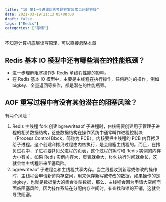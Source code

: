 ```yaml
---
title: "10 第1～9讲课后思考题答案及常见问题答疑"
date: 2021-03-19T21:13:05+08:00
draft: false
tags: ["Redis"]
categories: ["存储"]
---
```


不知道计算机底层读写原理，可以直接忽略本章

## Redis 基本 IO 模型中还有哪些潜在的性能瓶颈？

- 进一步理解阻塞操作对 Redis 单线程性能的影响。
- 在 Redis 基本 IO 模型中，主要是主线程在执行操作，任何耗时的操作，例如 bigkey、全量返回等操作，都是潜在的性能瓶颈。

## AOF 重写过程中有没有其他潜在的阻塞风险？

有两个风险：

 1. Redis 主线程 fork 创建 bgrewriteaof 子进程时，内核需要创建用于管理子进程的相关数据结构，这些数据结构在操作系统中通常叫作进程控制块（Process Control Block，简称为 PCB）。内核要把主线程的 PCB 内容拷贝给子进程。这个创建和拷贝过程由内核执行，是会阻塞主线程的。而且，在拷贝过程中，子进程要拷贝父进程的页表，这个过程的耗时和 Redis 实例的内存大小有关。如果 Redis 实例内存大，页表就会大，fork 执行时间就会长，这就会给主线程带来阻塞风险。
 2. bgrewriteaof 子进程会和主线程共享内存。当主线程收到新写或修改的操作时，主线程会申请新的内存空间，用来保存新写或修改的数据，如果操作的是 bigkey，也就是数据量大的集合类型数据，那么，主线程会因为申请大空间而面临阻塞风险。因为操作系统在分配内存空间时，有查找和锁的开销，这就会导致阻塞。